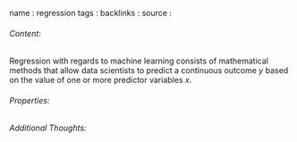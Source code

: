 name : regression
tags : 
backlinks : 
source : 

###### Content:
Regression with regards to machine learning consists of mathematical methods that allow data scientists to predict a continuous outcome $y$ based on the value of one or more predictor variables $x$.

###### Properties:


###### Additional Thoughts:
